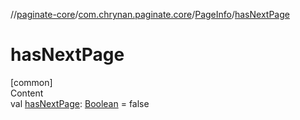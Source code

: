//[paginate-core](../../index.md)/[com.chrynan.paginate.core](../index.md)/[PageInfo](index.md)/[hasNextPage](has-next-page.md)



# hasNextPage  
[common]  
Content  
val [hasNextPage](has-next-page.md): [Boolean](https://kotlinlang.org/api/latest/jvm/stdlib/kotlin/-boolean/index.html) = false  




